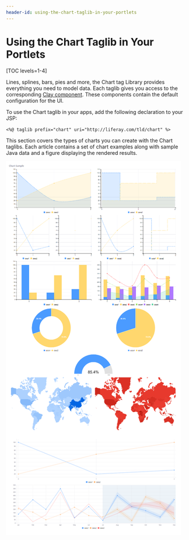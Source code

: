 ```yaml
---
header-id: using-the-chart-taglib-in-your-portlets
---
```


# Using the Chart Taglib in Your Portlets

[TOC levels=1-4]

Lines, splines, bars, pies and more, the Chart tag Library provides everything 
you need to model data. Each taglib gives you access to the corresponding 
[Clay component](https://github.com/liferay/clay/tree/2.x-stable/packages/clay-charts/src). 
These components contain the default configuration for the UI.

To use the Chart taglib in your apps, add the following declaration to your JSP:

```markup
<%@ taglib prefix="chart" uri="http://liferay.com/tld/chart" %>
```

This section covers the types of charts you can create with the Chart taglibs. 
Each article contains a set of chart examples along with sample Java data and a 
figure displaying the rendered results. 

![Figure 1: You can create many different types of charts with the chart taglibs.](../../../../images/chart-taglib-sample-portlet.png)
